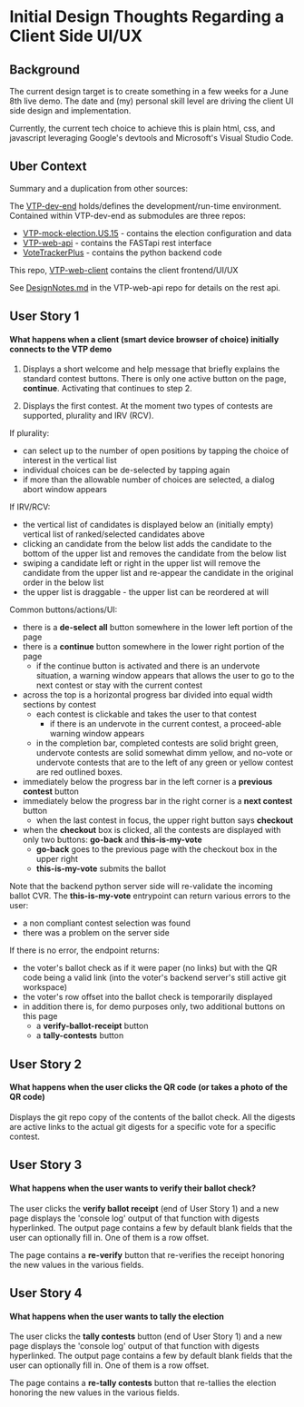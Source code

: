 # Initial Design Thoughts Regarding a Client Side UI/UX

## Background

The current design target is to create something in a few weeks for a June 8th live demo.  The date and (my) personal skill level are driving the client UI side design and implementation.

Currently, the current tech choice to achieve this is plain html, css, and javascript leveraging Google's devtools and Microsoft's Visual Studio Code.

## Uber Context

Summary and a duplication from other sources:

The [VTP-dev-end](https://github.com/TrustTheVote-Project/VTP-dev-env) holds/defines the development/run-time environment.  Contained within VTP-dev-end as submodules are three repos:
- [VTP-mock-election.US.15](https://github.com/TrustTheVote-Project/VTP-mock-election.US.15) - contains the election configuration and data
- [VTP-web-api](https://github.com/TrustTheVote-Project/VTP-web-api) - contains the FASTapi rest interface
- [VoteTrackerPlus](https://github.com/TrustTheVote-Project/VoteTrackerPlus) - contains the python backend code

This repo, [VTP-web-client](https://github.com/TrustTheVote-Project/VTP-web-client) contains the client frontend/UI/UX

See [DesignNotes.md](https://github.com/TrustTheVote-Project/VTP-web-api/blob/main/docs/DesignNotes.md) in the VTP-web-api repo for details on the rest api.

## User Story 1

#### What happens when a client (smart device browser of choice) initially connects to the VTP demo

1. Displays a short welcome and help message that briefly explains the standard contest buttons.  There is only one active button on the page, __continue__.  Activating that continues to step 2.

2. Displays the first contest.  At the moment two types of contests are supported, plurality and IRV (RCV).

If plurality:
- can select up to the number of open positions by tapping the choice of interest in the vertical list
- individual choices can be de-selected by tapping again
- if more than the allowable number of choices are selected, a dialog abort window appears

If IRV/RCV:
- the vertical list of candidates is displayed below an (initially empty) vertical list of ranked/selected candidates above
- clicking an candidate from the below list adds the candidate to the bottom of the upper list and removes the candidate from the below list
- swiping a candidate left or right in the upper list will remove the candidate from the upper list and re-appear the candidate in the original order in the below list
- the upper list is draggable - the upper list can be reordered at will

Common buttons/actions/UI:

- there is a __de-select all__ button somewhere in the lower left portion of the page
- there is a __continue__ button somewhere in the lower right portion of the page
  - if the continue button is activated and there is an undervote situation, a warning window appears that allows the user to go to the next contest or stay with the current contest
- across the top is a horizontal progress bar divided into equal width sections by contest
  - each contest is clickable and takes the user to that contest
    - if there is an undervote in the current contest, a proceed-able warning window appears
  - in the completion bar, completed contests are solid bright green, undervote contests are solid somewhat dimm yellow, and no-vote or undervote contests that are to the left of any green or yellow contest are red outlined boxes.
- immediately below the progress bar in the left corner is a __previous contest__ button
- immediately below the progress bar in the right corner is a __next contest__ button
  - when the last contest in focus, the upper right button says __checkout__
- when the __checkout__ box is clicked, all the contests are displayed with only two buttons: __go-back__ and __this-is-my-vote__
  - __go-back__ goes to the previous page with the checkout box in the upper right
  - __this-is-my-vote__ submits the ballot

Note that the backend python server side will re-validate the incoming ballot CVR.  The __this-is-my-vote__ entrypoint can return various errors to the user:

- a non compliant contest selection was found
- there was a problem on the server side

If there is no error, the endpoint returns:

- the voter's ballot check as if it were paper (no links) but with the QR code being a valid link (into the voter's backend server's still active git workspace)
- the voter's row offset into the ballot check is temporarily displayed
- in addition there is, for demo purposes only, two additional buttons on this page
  - a __verify-ballot-receipt__ button
  - a __tally-contests__ button

## User Story 2

#### What happens when the user clicks the QR code (or takes a photo of the QR code)

Displays the git repo copy of the contents of the ballot check.  All the digests are active links to the actual git digests for a specific vote for a specific contest.

## User Story 3

#### What happens when the user wants to verify their ballot check?

The user clicks the __verify ballot receipt__ (end of User Story 1) and a new page displays the 'console log' output of that function with digests hyperlinked.  The output page contains a few by default blank fields that the user can optionally fill in.  One of them is a row offset.

The page contains a __re-verify__ button that re-verifies the receipt honoring the new values in the various fields.

## User Story 4

#### What happens when the user wants to tally the election

The user clicks the __tally contests__ button (end of User Story 1) and a new page displays the 'console log' output of that function with digests hyperlinked.  The output page contains a few by default blank fields that the user can optionally fill in.  One of them is a row offset.

The page contains a __re-tally contests__ button that re-tallies the election honoring the new values in the various fields.
